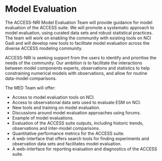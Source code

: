 # Model Evaluation

The ACCESS-NRI Model Evaluation Team will provide guidance for model evaluation of the ACCESS suite.
We will promote a systematic approach to model evaluation, using curated data sets and robust statistical practices.
The team will work on enabling the community with existing tools on NCI Gadi and will develop new tools to facilitate model
evaluation across the diverse ACCESS modeling community.

ACCESS-NRI is seeking support from the users to identify and prioritise the needs of the community.
Our ambition is to facilitate the interactions between model components experts, observations and statistics to help constraining
numerical models with observations, and allow for routine data-model comparisons.

The MED Team will offer:

- Access to model evaluation tools on NCI.
- Access to observational data sets used to evaluate ESM on NCI.
- New tools and training on model evaluation.
- Discussions around model evaluation approaches using forums.
- Example of model evaluations.
- Evaluation of the ACCESS suite outputs, including historic trends, observations and inter-model comparisons.
- Quantitative performance metrics for the ACCESS suite.
- A web-interface that offers search tools for finding experiments and observation data sets and facilitates model evaluation.
- A web-interface for reporting evaluation and diagnostics of the ACCESS suite.